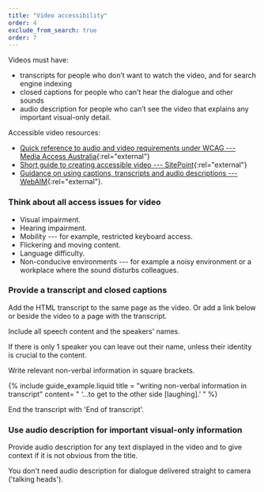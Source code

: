 ```yaml
---
title: "Video accessibility"
order: 4
exclude_from_search: true
order: 7
---
```


Videos must have:
- transcripts for people who don’t want to watch the video, and for search engine indexing
- closed captions for people who can’t hear the dialogue and other sounds
- audio description for people who can’t see the video that explains any important visual-only detail.

Accessible video resources:

- [Quick reference to audio and video requirements under WCAG --- Media Access Australia](https://mediaaccess.org.au/practical-web-accessibility/media/requirements){:rel="external"}
- [Short guide to creating accessible video --- SitePoint](https://www.sitepoint.com/accessible-video/){:rel="external"}
- [Guidance on using captions, transcripts and audio descriptions --- WebAIM](http://webaim.org/techniques/captions/){:rel="external"}.

### Think about all access issues for video

- Visual impairment.
- Hearing impairment.
- Mobility --- for example, restricted keyboard access.
- Flickering and moving content.
- Language difficulty.
- Non-conducive environments --- for example a noisy environment or a workplace where the sound disturbs colleagues.

### Provide a transcript and closed captions

Add the HTML transcript to the same page as the video. Or add a link below or beside the video to a page with the transcript.

Include all speech content and the speakers' names.

If there is only 1 speaker you can leave out their name, unless their identity is crucial to the content.

Write relevant non-verbal information in square brackets.

{% include guide_example.liquid
  title = "writing non-verbal information in transcript"
  content= "
‘...to get to the other side [laughing].’
"
%}

End the transcript with 'End of transcript'.

### Use audio description for important visual-only information

Provide audio description for any text displayed in the video and to give context if it is not obvious from the title.

You don't need audio description for dialogue delivered straight to camera ('talking heads').
